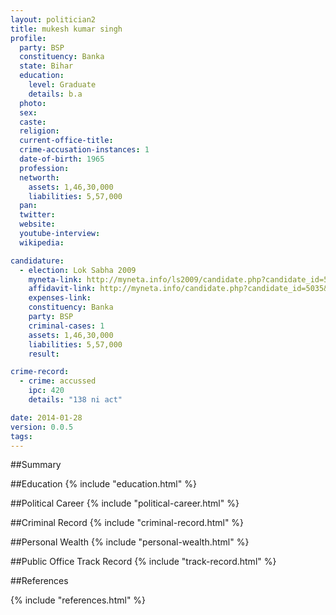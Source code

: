 ```yaml
---
layout: politician2
title: mukesh kumar singh
profile: 
  party: BSP
  constituency: Banka
  state: Bihar
  education: 
    level: Graduate
    details: b.a
  photo: 
  sex: 
  caste: 
  religion: 
  current-office-title: 
  crime-accusation-instances: 1
  date-of-birth: 1965
  profession: 
  networth: 
    assets: 1,46,30,000
    liabilities: 5,57,000
  pan: 
  twitter: 
  website: 
  youtube-interview: 
  wikipedia: 

candidature: 
  - election: Lok Sabha 2009
    myneta-link: http://myneta.info/ls2009/candidate.php?candidate_id=5035
    affidavit-link: http://myneta.info/candidate.php?candidate_id=5035&scan=original
    expenses-link: 
    constituency: Banka 
    party: BSP
    criminal-cases: 1
    assets: 1,46,30,000
    liabilities: 5,57,000
    result:  

crime-record: 
  - crime: accussed
    ipc: 420
    details: "138 ni act" 

date: 2014-01-28
version: 0.0.5
tags: 
---
```

##Summary


##Education
{% include "education.html" %}


##Political Career
{% include "political-career.html" %}


##Criminal Record
{% include "criminal-record.html" %}


##Personal Wealth
{% include "personal-wealth.html" %}


##Public Office Track Record
{% include "track-record.html" %}


##References


{% include "references.html" %}